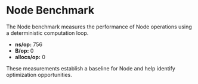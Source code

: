 # Node Benchmark

The Node benchmark measures the performance of Node operations using a deterministic computation loop.

- **ns/op:** 756
- **B/op:** 0
- **allocs/op:** 0

These measurements establish a baseline for Node and help identify optimization opportunities.
